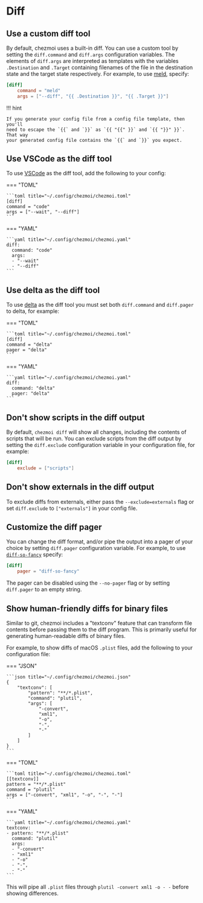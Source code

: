 # Diff

## Use a custom diff tool

By default, chezmoi uses a built-in diff. You can use a custom tool by setting
the `diff.command` and `diff.args` configuration variables. The elements of
`diff.args` are interpreted as templates with the variables `.Destination` and
`.Target` containing filenames of the file in the destination state and the
target state respectively. For example, to use [meld][meld], specify:

```toml title="~/.config/chezmoi/chezmoi.toml"
[diff]
    command = "meld"
    args = ["--diff", "{{ .Destination }}", "{{ .Target }}"]
```

!!! hint

    If you generate your config file from a config file template, then you'll
    need to escape the `{{` and `}}` as `{{ "{{" }}` and `{{ "}}" }}`. That way
    your generated config file contains the `{{` and `}}` you expect.

## Use VSCode as the diff tool

To use [VSCode][vscode] as the diff tool, add the following to your config:

=== "TOML"

    ```toml title="~/.config/chezmoi/chezmoi.toml"
    [diff]
    command = "code"
    args = ["--wait", "--diff"]
    ```

=== "YAML"

    ```yaml title="~/.config/chezmoi/chezmoi.yaml"
    diff:
      command: "code"
      args:
      - "--wait"
      - "--diff"
    ```

## Use delta as the diff tool

To use [delta][delta] as the diff tool you must set both `diff.command` and
`diff.pager` to delta, for example:

=== "TOML"

    ```toml title="~/.config/chezmoi/chezmoi.toml"
    [diff]
    command = "delta"
    pager = "delta"
    ```

=== "YAML"

    ```yaml title="~/.config/chezmoi/chezmoi.yaml"
    diff:
      command: "delta"
      pager: "delta"
    ```

## Don't show scripts in the diff output

By default, `chezmoi diff` will show all changes, including the contents of
scripts that will be run. You can exclude scripts from the diff output by
setting the `diff.exclude` configuration variable in your configuration file,
for example:

```toml title="~/.config/chezmoi/chezmoi.toml"
[diff]
    exclude = ["scripts"]
```

## Don't show externals in the diff output

To exclude diffs from externals, either pass the `--exclude=externals` flag or
set `diff.exclude` to `["externals"]` in your config file.

## Customize the diff pager

You can change the diff format, and/or pipe the output into a pager of your
choice by setting `diff.pager` configuration variable. For example, to use
[`diff-so-fancy`][fancy] specify:

```toml title="~/.config/chezmoi/chezmoi.toml"
[diff]
    pager = "diff-so-fancy"
```

The pager can be disabled using the `--no-pager` flag or by setting `diff.pager`
to an empty string.

## Show human-friendly diffs for binary files

Similar to git, chezmoi includes a "textconv" feature that can transform file
contents before passing them to the diff program. This is primarily useful for
generating human-readable diffs of binary files.

For example, to show diffs of macOS `.plist` files, add the following to your
configuration file:

=== "JSON"

    ```json title="~/.config/chezmoi/chezmoi.json"
    {
        "textconv": [
            "pattern": "**/*.plist",
            "command": "plutil",
            "args": [
                "-convert",
                "xml1",
                "-o",
                "-",
                "-"
            ]
        ]
    }
    ```

=== "TOML"

    ```toml title="~/.config/chezmoi/chezmoi.toml"
    [[textconv]]
    pattern = "**/*.plist"
    command = "plutil"
    args = ["-convert", "xml1", "-o", "-", "-"]
    ```

=== "YAML"

    ```yaml title="~/.config/chezmoi/chezmoi.yaml"
    textconv:
    - pattern: "**/*.plist"
      command: "plutil"
      args:
      - "-convert"
      - "xml1"
      - "-o"
      - "-",
      - "-"
    ```

This will pipe all `.plist` files through `plutil -convert xml1 -o - -` before
showing differences.

[meld]: https://meldmerge.org/
[vscode]: https://code.visualstudio.com/
[delta]: https://dandavison.github.io/delta/
[fancy]: https://github.com/so-fancy/diff-so-fancy
